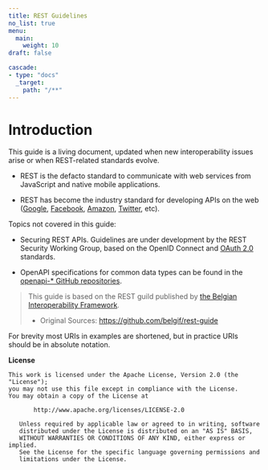 ```yaml
---
title: REST Guidelines
no_list: true
menu:
  main:
    weight: 10
draft: false

cascade:
- type: "docs"
  _target:
    path: "/**"
---
```

# Introduction

This guide is a living document, updated when new interoperability issues arise or when REST-related standards evolve.

- REST is the defacto standard to communicate with web services from JavaScript and native mobile applications.

- REST has become the industry standard for developing APIs on the web ([Google](https://developers.google.com/apis-explorer), [Facebook](https://developers.facebook.com/docs/graph-api/reference), [Amazon](https://developer.amazon.com/public/apis), [Twitter](https://dev.twitter.com/rest/public), etc).

Topics not covered in this guide:

- Securing REST APIs. Guidelines are under development by the REST Security Working Group, based on the OpenID Connect and [OAuth 2.0](https://tools.ietf.org/html/rfc6749) standards.

- OpenAPI specifications for common data types can be found in the [openapi-\* GitHub repositories](https://github.com/belgif?q=openapi&type=&language=).

<!-- -->

> This guide is based on the REST guild published by [the Belgian Interoperability Framework](https://www.belgif.be/).
>
> - Original Sources: <https://github.com/belgif/rest-guide>

<div class="note">

For brevity most URIs in examples are shortened, but in practice URIs should be in absolute notation.

</div>

**License**

    This work is licensed under the Apache License, Version 2.0 (the "License");
    you may not use this file except in compliance with the License.
    You may obtain a copy of the License at

           http://www.apache.org/licenses/LICENSE-2.0

       Unless required by applicable law or agreed to in writing, software
       distributed under the License is distributed on an "AS IS" BASIS,
       WITHOUT WARRANTIES OR CONDITIONS OF ANY KIND, either express or implied.
       See the License for the specific language governing permissions and
       limitations under the License.

